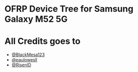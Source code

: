 # OFRP Device Tree for Samsung Galaxy M52 5G

# All Credits goes to
- [@BlackMesa123](https://github.com/BlackMesa123)
- [@paulowesll](https://github.com/paulowesll)
- [@RisenID](https://github.com/RisenID)
